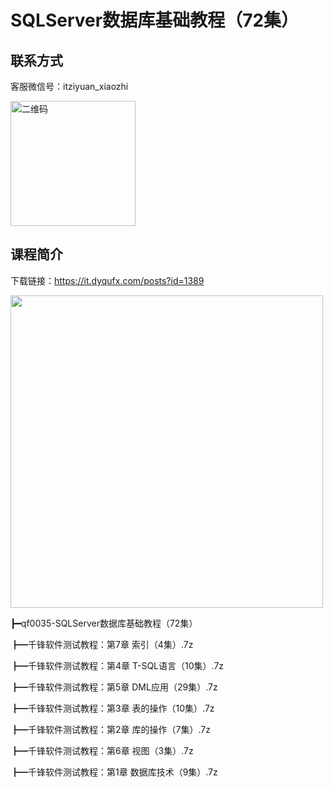 # SQLServer数据库基础教程（72集）

## 联系方式

客服微信号：itziyuan_xiaozhi

<img src="https://ziyuanyun.oss-cn-guangzhou.aliyuncs.com/common/20240614073449/666b82192834a.jpg" width="200" height="200" alt="二维码">

## 课程简介

下载链接：https://it.dyqufx.com/posts?id=1389

<img src="https://ziyuanyun.oss-cn-guangzhou.aliyuncs.com/yun/20240515153923/664466abef740.jpg" width="500" alt="">

  ┣━qf0035-SQLServer数据库基础教程（72集）

 ┣━千锋软件测试教程：第7章 索引（4集）.7z

 ┣━千锋软件测试教程：第4章 T-SQL语言（10集）.7z

 ┣━千锋软件测试教程：第5章 DML应用（29集）.7z

 ┣━千锋软件测试教程：第3章 表的操作（10集）.7z

 ┣━千锋软件测试教程：第2章 库的操作（7集）.7z

 ┣━千锋软件测试教程：第6章 视图（3集）.7z

 ┣━千锋软件测试教程：第1章 数据库技术（9集）.7z

  